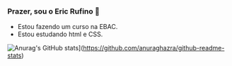 ### Prazer, sou o Eric Rufino 👋

* Estou fazendo um curso na EBAC.
* Estou estudando html e CSS.

![Anurag's GitHub stats](https://github-readme-stats.vercel.app/api?username=eknrufino&show_icons=true&theme=dark)](https://github.com/anuraghazra/github-readme-stats)

<!--
**eknrufino/eknrufino** is a ✨ _special_ ✨ repository because its `README.md` (this file) appears on your GitHub profile.

Here are some ideas to get you started:

- 🔭 I’m currently working on ...
- 🌱 I’m currently learning ...
- 👯 I’m looking to collaborate on ...
- 🤔 I’m looking for help with ...
- 💬 Ask me about ...
- 📫 How to reach me: ...
- 😄 Pronouns: ...
- ⚡ Fun fact: ...
-->
